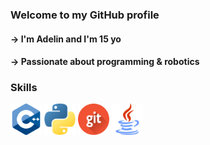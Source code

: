 ### Welcome to my GitHub profile

#### -> I'm Adelin and I'm 15 yo
#### -> Passionate about programming & robotics

### Skills
<img src="c++.png" width="50" height="50" /> <img src="python.png" width="50" height="50" /> <img src="git.png" width="50" height="50" /> <img src="java.png" width="50" height="50" /> 
